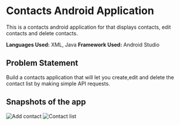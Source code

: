 
# Contacts Android Application

This is a contacts android application for that displays contacts, edit contacts and delete contacts. 

**Languages Used:** XML, Java
**Framework Used:** Android Studio

## Problem Statement

Build a contacts application that will let you create,edit and delete the contact list by making simple API requests.

## Snapshots of the app

![Add contact](https://user-images.githubusercontent.com/70915043/137670507-61031b07-7cf5-4856-af66-6aca9cb988df.PNG)
![Contact list](https://user-images.githubusercontent.com/70915043/137670517-288bc248-0355-411b-a0f7-d426acde8610.PNG)


